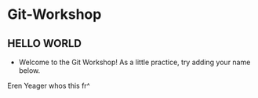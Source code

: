 # Git-Workshop

## HELLO WORLD
* Welcome to the Git Workshop! As a little practice, try adding your name below.

<!--Please add your name below!-->

Eren Yeager
whos this fr^
